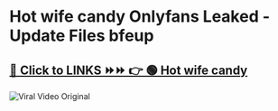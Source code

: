 
 # Hot wife candy Onlyfans Leaked - Update Files bfeup

## <h2><a href="https://clipsfans.com/Hot_wife_candy&ref=git">🔗 Click to LINKS ⏩⏩ 👉 🟢 Hot wife candy </a></h2>

<a href="https://clipsfans.com/Hot_wife_candy&ref=git" rel="nofollow" data-target="animated-image.originalLink"><img src="https://i.ibb.co.com/xMMVF88/686577567.gif" alt="Viral Video Original" style="max-width: 100%; display: inline-block;" data-target="animated-image.originalImage"></a>


